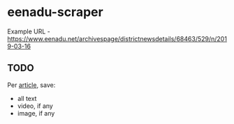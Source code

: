 # eenadu-scraper

Example URL - https://www.eenadu.net/archivespage/districtnewsdetails/68463/529/n/2019-03-16

## TODO

Per [article](https://www.eenadu.net/archivespage/archivenewsdetails/77736/17-03-2019/home), save:
- all text
- video, if any
- image, if any
